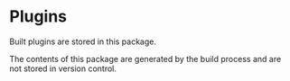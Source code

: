 # Plugins

Built plugins are stored in this package.

The contents of this package are generated by the build process and are not stored in version control.
